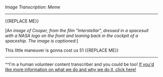 *Image Transcription: Meme*

---

{{REPLACE ME}}

\[*An image of Cooper, from the film "Interstellar", dressed in a spacesuit with a NASA logo on the front and leaning back in the cockpit of a spaceship. The image is captioned:*]

This little maneuver is gonna cost us 51 {{REPLACE ME}}

---

^^I'm&#32;a&#32;human&#32;volunteer&#32;content&#32;transcriber&#32;and&#32;you&#32;could&#32;be&#32;too!&#32;[If&#32;you'd&#32;like&#32;more&#32;information&#32;on&#32;what&#32;we&#32;do&#32;and&#32;why&#32;we&#32;do&#32;it,&#32;click&#32;here!](https://www.reddit.com/r/TranscribersOfReddit/wiki/index)
